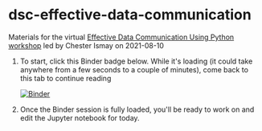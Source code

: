 # dsc-effective-data-communication
Materials for the virtual [Effective Data Communication Using Python workshop](https://www.eventbrite.com/e/effective-data-communication-using-python-workshop-online-tickets-163931245769) led by Chester Ismay on 2021-08-10

1. To start, click this Binder badge below. While it's loading (it could take anywhere from a few seconds to a couple of minutes), come back to this tab to continue reading

    [![Binder](https://mybinder.org/badge_logo.svg)](https://mybinder.org/v2/gh/learn-co-curriculum/dsc-effective-data-communication/main?filepath=2021-08-10%20-%20Effective%20Data%20Communication%20Using%20Python.ipynb)

2. Once the Binder session is fully loaded, you'll be ready to work on and edit the Jupyter notebook for today.
